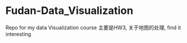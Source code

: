 # Fudan-Data_Visualization
Repo for my data Visualization course
主要是HW3, 关于地图的处理, find it interesting
